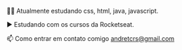 
👨‍💻 Atualmente estudando css, html, java, javascript.

▶️ Estudando com os cursos da Rocketseat.

📫 Como entrar em contato comigo  andretcrs@gmail.com



